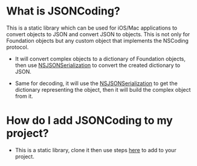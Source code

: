 What is JSONCoding?
===================

This is a static library which can be used for iOS/Mac applications to convert objects to JSON and convert JSON to objects. This is not only for Foundation objects but any custom object that implements the NSCoding protocol.

* It will convert complex objects to a dictionary of Foundation objects, then use [NSJSONSerialization](http://developer.apple.com/library/ios/#documentation/Foundation/Reference/NSJSONSerialization_Class/Reference/Reference.html) to convert the created dictionary to JSON.

* Same for decoding, it will use the [NSJSONSerialization](http://developer.apple.com/library/ios/#documentation/Foundation/Reference/NSJSONSerialization_Class/Reference/Reference.html) to get the dictionary representing the object, then it will build the complex object from it.
 
How do I add JSONCoding to my project?
======================================

* This is a static library, clone it then use steps [here](http://blog.slidetorock.com/using-a-static-library-in-xcode-4) to add to your project. 
